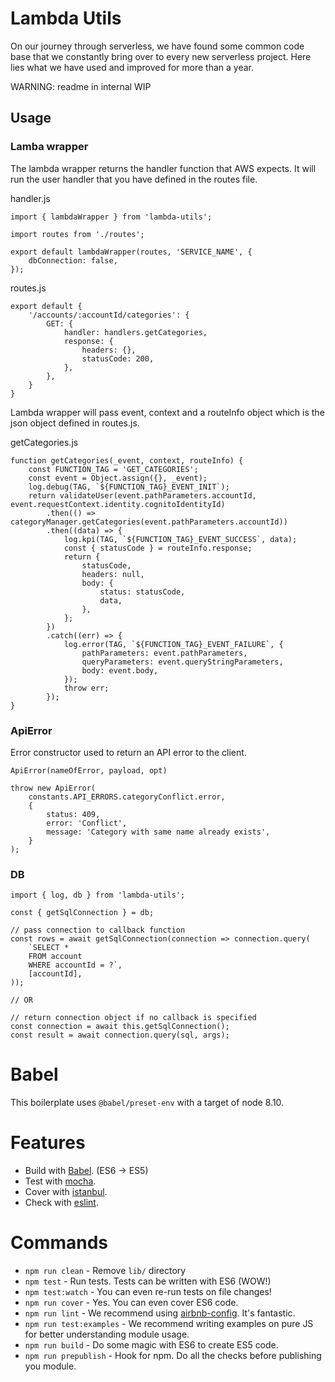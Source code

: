 # Lambda Utils

On our journey through serverless, we have found some common code base that we constantly bring
over to every new serverless project. Here lies what we have used and improved for more than a year.

WARNING: readme in internal WIP

## Usage

### Lamba wrapper

The lambda wrapper returns the handler function that AWS expects. It will run the user handler that you have defined in the routes file.

handler.js
```
import { lambdaWrapper } from 'lambda-utils';

import routes from './routes';

export default lambdaWrapper(routes, 'SERVICE_NAME', {
    dbConnection: false,
});
```

routes.js
```
export default {
    '/accounts/:accountId/categories': {
        GET: {
            handler: handlers.getCategories,
            response: {
                headers: {},
                statusCode: 200,
            },
        },
    }
}
```

Lambda wrapper will pass event, context and a routeInfo object which is the json object
defined in routes.js.

getCategories.js
```
function getCategories(_event, context, routeInfo) {
    const FUNCTION_TAG = 'GET_CATEGORIES';
    const event = Object.assign({}, _event);
    log.debug(TAG, `${FUNCTION_TAG}_EVENT_INIT`);
    return validateUser(event.pathParameters.accountId, event.requestContext.identity.cognitoIdentityId)
        .then(() => categoryManager.getCategories(event.pathParameters.accountId))
        .then((data) => {
            log.kpi(TAG, `${FUNCTION_TAG}_EVENT_SUCCESS`, data);
            const { statusCode } = routeInfo.response;
            return {
                statusCode,
                headers: null,
                body: {
                    status: statusCode,
                    data,
                },
            };
        })
        .catch((err) => {
            log.error(TAG, `${FUNCTION_TAG}_EVENT_FAILURE`, {
                pathParameters: event.pathParameters,
                queryParameters: event.queryStringParameters,
                body: event.body,
            });
            throw err;
        });
}
```

### ApiError

Error constructor used to return an API error to the client.

```
ApiError(nameOfError, payload, opt)
```

```
throw new ApiError(
    constants.API_ERRORS.categoryConflict.error,
    {
        status: 409,
        error: 'Conflict',
        message: 'Category with same name already exists',
    }
);
```

### DB

```
import { log, db } from 'lambda-utils';

const { getSqlConnection } = db;

// pass connection to callback function
const rows = await getSqlConnection(connection => connection.query(
    `SELECT *
    FROM account
    WHERE accountId = ?`,
    [accountId],
));

// OR

// return connection object if no callback is specified
const connection = await this.getSqlConnection();
const result = await connection.query(sql, args);
```

# Babel

This boilerplate uses `@babel/preset-env` with a target of node 8.10.

# Features
* Build with [Babel](https://babeljs.io). (ES6 -> ES5)
* Test with [mocha](https://mochajs.org).
* Cover with [istanbul](https://github.com/gotwarlost/istanbul).
* Check with [eslint](eslint.org).

# Commands
- `npm run clean` - Remove `lib/` directory
- `npm test` - Run tests. Tests can be written with ES6 (WOW!)
- `npm test:watch` - You can even re-run tests on file changes!
- `npm run cover` - Yes. You can even cover ES6 code.
- `npm run lint` - We recommend using [airbnb-config](https://github.com/airbnb/javascript/tree/master/packages/eslint-config-airbnb). It's fantastic.
- `npm run test:examples` - We recommend writing examples on pure JS for better understanding module usage.
- `npm run build` - Do some magic with ES6 to create ES5 code.
- `npm run prepublish` - Hook for npm. Do all the checks before publishing you module.